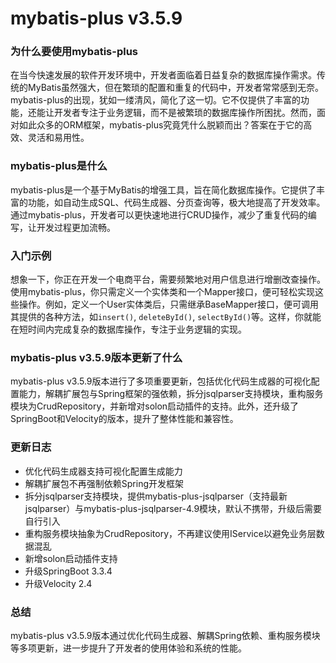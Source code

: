 # mybatis-plus v3.5.9
### 为什么要使用mybatis-plus

在当今快速发展的软件开发环境中，开发者面临着日益复杂的数据库操作需求。传统的MyBatis虽然强大，但在繁琐的配置和重复的代码中，开发者常常感到无奈。mybatis-plus的出现，犹如一缕清风，简化了这一切。它不仅提供了丰富的功能，还能让开发者专注于业务逻辑，而不是被繁琐的数据库操作所困扰。然而，面对如此众多的ORM框架，mybatis-plus究竟凭什么脱颖而出？答案在于它的高效、灵活和易用性。

### mybatis-plus是什么

mybatis-plus是一个基于MyBatis的增强工具，旨在简化数据库操作。它提供了丰富的功能，如自动生成SQL、代码生成器、分页查询等，极大地提高了开发效率。通过mybatis-plus，开发者可以更快速地进行CRUD操作，减少了重复代码的编写，让开发过程更加流畅。

### 入门示例

想象一下，你正在开发一个电商平台，需要频繁地对用户信息进行增删改查操作。使用mybatis-plus，你只需定义一个实体类和一个Mapper接口，便可轻松实现这些操作。例如，定义一个User实体类后，只需继承BaseMapper<User>接口，便可调用其提供的各种方法，如`insert()`, `deleteById()`, `selectById()`等。这样，你就能在短时间内完成复杂的数据库操作，专注于业务逻辑的实现。

### mybatis-plus v3.5.9版本更新了什么

mybatis-plus v3.5.9版本进行了多项重要更新，包括优化代码生成器的可视化配置能力，解耦扩展包与Spring框架的强依赖，拆分jsqlparser支持模块，重构服务模块为CrudRepository，并新增对solon启动插件的支持。此外，还升级了SpringBoot和Velocity的版本，提升了整体性能和兼容性。

### 更新日志

- 优化代码生成器支持可视化配置生成能力
- 解耦扩展包不再强制依赖Spring开发框架
- 拆分jsqlparser支持模块，提供mybatis-plus-jsqlparser（支持最新jsqlparser）与mybatis-plus-jsqlparser-4.9模块，默认不携带，升级后需要自行引入
- 重构服务模块抽象为CrudRepository，不再建议使用IService以避免业务层数据混乱
- 新增solon启动插件支持
- 升级SpringBoot 3.3.4
- 升级Velocity 2.4

### 总结

mybatis-plus v3.5.9版本通过优化代码生成器、解耦Spring依赖、重构服务模块等多项更新，进一步提升了开发者的使用体验和系统的性能。
 